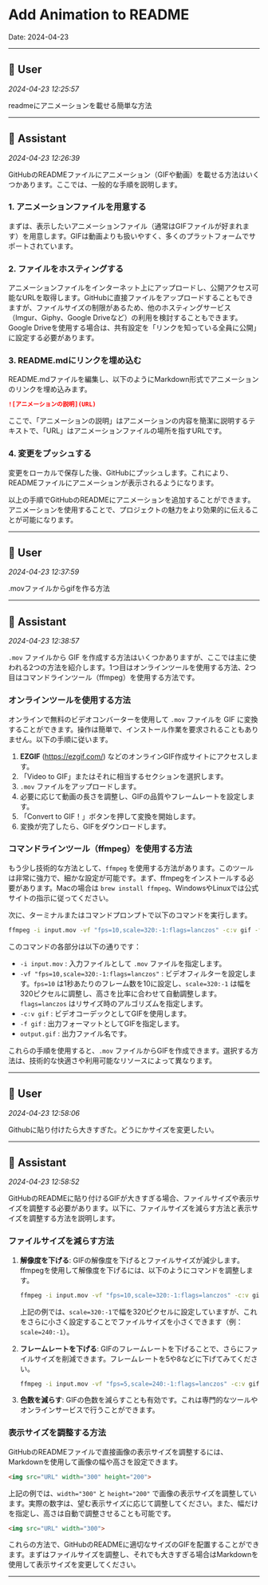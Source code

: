 # Add Animation to README

Date: 2024-04-23

---

## 👤 User
*2024-04-23 12:25:57*

readmeにアニメーションを載せる簡単な方法

---

## 🤖 Assistant
*2024-04-23 12:26:39*

GitHubのREADMEファイルにアニメーション（GIFや動画）を載せる方法はいくつかあります。ここでは、一般的な手順を説明します。

### 1. アニメーションファイルを用意する
まずは、表示したいアニメーションファイル（通常はGIFファイルが好まれます）を用意します。GIFは動画よりも扱いやすく、多くのプラットフォームでサポートされています。

### 2. ファイルをホスティングする
アニメーションファイルをインターネット上にアップロードし、公開アクセス可能なURLを取得します。GitHubに直接ファイルをアップロードすることもできますが、ファイルサイズの制限があるため、他のホスティングサービス（Imgur、Giphy、Google Driveなど）の利用を検討することもできます。Google Driveを使用する場合は、共有設定を「リンクを知っている全員に公開」に設定する必要があります。

### 3. README.mdにリンクを埋め込む
README.mdファイルを編集し、以下のようにMarkdown形式でアニメーションのリンクを埋め込みます。

```markdown
![アニメーションの説明](URL)
```

ここで、「アニメーションの説明」はアニメーションの内容を簡潔に説明するテキストで、「URL」はアニメーションファイルの場所を指すURLです。

### 4. 変更をプッシュする
変更をローカルで保存した後、GitHubにプッシュします。これにより、READMEファイルにアニメーションが表示されるようになります。

以上の手順でGitHubのREADMEにアニメーションを追加することができます。アニメーションを使用することで、プロジェクトの魅力をより効果的に伝えることが可能になります。

---

## 👤 User
*2024-04-23 12:37:59*

.movファイルからgifを作る方法

---

## 🤖 Assistant
*2024-04-23 12:38:57*

`.mov` ファイルから GIF を作成する方法はいくつかありますが、ここでは主に使われる2つの方法を紹介します。1つ目はオンラインツールを使用する方法、2つ目はコマンドラインツール（ffmpeg）を使用する方法です。

### オンラインツールを使用する方法

オンラインで無料のビデオコンバーターを使用して `.mov` ファイルを GIF に変換することができます。操作は簡単で、インストール作業を要求されることもありません。以下の手順に従います。

1. **EZGIF** (https://ezgif.com/) などのオンラインGIF作成サイトにアクセスします。
2. 「Video to GIF」またはそれに相当するセクションを選択します。
3. `.mov` ファイルをアップロードします。
4. 必要に応じて動画の長さを調整し、GIFの品質やフレームレートを設定します。
5. 「Convert to GIF！」ボタンを押して変換を開始します。
6. 変換が完了したら、GIFをダウンロードします。

### コマンドラインツール（ffmpeg）を使用する方法

もう少し技術的な方法として、`ffmpeg` を使用する方法があります。このツールは非常に強力で、細かな設定が可能です。まず、ffmpegをインストールする必要があります。Macの場合は `brew install ffmpeg`、WindowsやLinuxでは公式サイトの指示に従ってください。

次に、ターミナルまたはコマンドプロンプトで以下のコマンドを実行します。

```bash
ffmpeg -i input.mov -vf "fps=10,scale=320:-1:flags=lanczos" -c:v gif -f gif output.gif
```

このコマンドの各部分は以下の通りです：

- `-i input.mov` : 入力ファイルとして `.mov` ファイルを指定します。
- `-vf "fps=10,scale=320:-1:flags=lanczos"` : ビデオフィルターを設定します。`fps=10` は1秒あたりのフレーム数を10に設定し、`scale=320:-1` は幅を320ピクセルに調整し、高さを比率に合わせて自動調整します。`flags=lanczos` はリサイズ時のアルゴリズムを指定します。
- `-c:v gif` : ビデオコーデックとしてGIFを使用します。
- `-f gif` : 出力フォーマットとしてGIFを指定します。
- `output.gif` : 出力ファイル名です。

これらの手順を使用すると、`.mov` ファイルからGIFを作成できます。選択する方法は、技術的な快適さや利用可能なリソースによって異なります。

---

## 👤 User
*2024-04-23 12:58:06*

Githubに貼り付けたら大きすぎた。どうにかサイズを変更したい。

---

## 🤖 Assistant
*2024-04-23 12:58:52*

GitHubのREADMEに貼り付けるGIFが大きすぎる場合、ファイルサイズや表示サイズを調整する必要があります。以下に、ファイルサイズを減らす方法と表示サイズを調整する方法を説明します。

### ファイルサイズを減らす方法

1. **解像度を下げる**: GIFの解像度を下げるとファイルサイズが減少します。ffmpegを使用して解像度を下げるには、以下のようにコマンドを調整します。

   ```bash
   ffmpeg -i input.mov -vf "fps=10,scale=320:-1:flags=lanczos" -c:v gif -f gif output.gif
   ```

   上記の例では、`scale=320:-1`で幅を320ピクセルに設定していますが、これをさらに小さく設定することでファイルサイズを小さくできます（例：`scale=240:-1`）。

2. **フレームレートを下げる**: GIFのフレームレートを下げることで、さらにファイルサイズを削減できます。フレームレートを5や8などに下げてみてください。

   ```bash
   ffmpeg -i input.mov -vf "fps=5,scale=240:-1:flags=lanczos" -c:v gif -f gif output.gif
   ```

3. **色数を減らす**: GIFの色数を減らすことも有効です。これは専門的なツールやオンラインサービスで行うことができます。

### 表示サイズを調整する方法

GitHubのREADMEファイルで直接画像の表示サイズを調整するには、Markdownを使用して画像の幅や高さを設定できます。

```markdown
<img src="URL" width="300" height="200">
```

上記の例では、`width="300"` と `height="200"` で画像の表示サイズを調整しています。実際の数字は、望む表示サイズに応じて調整してください。また、幅だけを指定し、高さは自動で調整させることも可能です。

```markdown
<img src="URL" width="300">
```

これらの方法で、GitHubのREADMEに適切なサイズのGIFを配置することができます。まずはファイルサイズを調整し、それでも大きすぎる場合はMarkdownを使用して表示サイズを変更してください。

---
